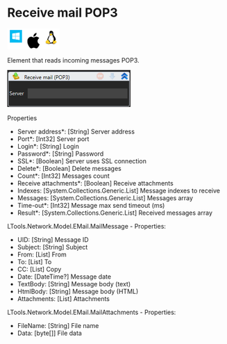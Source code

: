 # Receive mail POP3

![](<../../../.gitbook/assets/image (101).png>)

Element that reads incoming messages POP3.

![](<../../../.gitbook/assets/image (275).png>)

Properties

* Server address\*: \[String] Server address
* Port\*: \[Int32] Server port
* Login\*: \[String] Login
* Password\*: \[String] Password
* SSL\*: \[Boolean] Server uses SSL connection
* Delete\*: \[Boolean] Delete messages
* Count\*: \[Int32] Messages count
* Receive attachments\*: \[Boolean] Receive attachments
* Indexes: \[System.Collections.Generic.List] Message indexes to receive
* Messages: \[System.Collections.Generic.List] Messages array
* Time-out\*: \[Int32] Message max send timeout (ms)
* Result\*: \[System.Collections.Generic.List] Received messages array

LTools.Network.Model.EMail.MailMessage - Properties:

* UID: \[String] Message ID
* Subject: \[String] Subject
* From: \[List] From
* To: \[List] To
* CC: \[List] Copy
* Date: \[DateTime?] Message date
* TextBody: \[String] Message body (text)
* HtmlBody: \[String] Message body (HTML)
* Attachments: \[List] Attachments

LTools.Network.Model.EMail.MailAttachments - Properties:

* FileName: \[String] File name
* Data: \[byte\[]] File data
